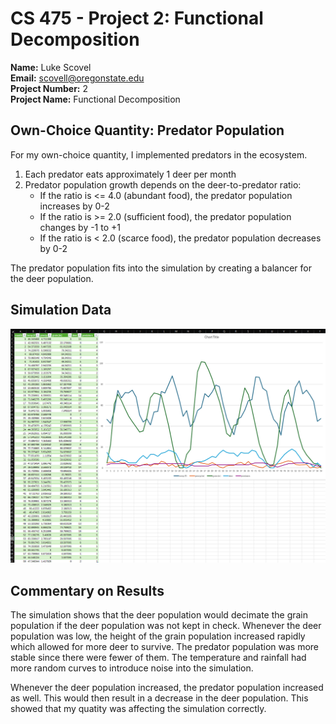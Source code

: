 # CS 475 - Project 2: Functional Decomposition
**Name:** Luke Scovel  
**Email:** scovell@oregonstate.edu  
**Project Number:** 2  
**Project Name:** Functional Decomposition

## Own-Choice Quantity: Predator Population

For my own-choice quantity, I implemented predators in the ecosystem.

1. Each predator eats approximately 1 deer per month
2. Predator population growth depends on the deer-to-predator ratio:
   - If the ratio is <= 4.0 (abundant food), the predator population increases by 0-2
   - If the ratio is >= 2.0 (sufficient food), the predator population changes by -1 to +1
   - If the ratio is < 2.0 (scarce food), the predator population decreases by 0-2

The predator population fits into the simulation by creating a balancer for the deer population.

## Simulation Data

![Results](image.png)

## Commentary on Results

The simulation shows that the deer population would decimate the grain population if the deer population was not kept in check. Whenever the deer population was low, the height of the grain population increased rapidly which allowed for more deer to survive. The predator population was more stable since there were fewer of them. The temperature and rainfall had more random curves to introduce noise into the simulation.

Whenever the deer population increased, the predator population increased as well. This would then result in a decrease in the deer population. This showed that my quatity was affecting the simulation correctly.